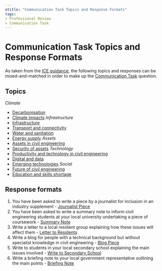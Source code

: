 ```yaml
---
otitle: "Communication Task Topics and Response Formats"
tags: 
- Professional Review
- Communication Task
---
```

# Communication Task Topics and Response Formats
As taken from the [ICE guidance](https://myice.ice.org.uk/getattachment/364ff1ee-d8fc-46d2-864a-7c4f85d8f914/attachment.aspx), the following topics and responses can be mixed-and-matched in order to make up the [Communication Task](notes/Communication%20Task.md) question. 

## Topics
*Climate*
 - [Decarbonisation](notes/Decarbonisation.md)
 - [Climate impacts](notes/Climate%20impacts.md)
*Infrastructure*
 - [Infrastructure](notes/Infrastructure.md)
 - [Transport and connectivity](notes/Infrastructure.md)
 - [Water and sanitation](notes/Infrastructure.md)
 - [Energy supply](notes/Infrastructure.md)
*Assets*
 - [Assets in civil engineering](notes/Assets%20in%20civil%20engineering.md)
 - [Security of assets](notes/Assets%20in%20civil%20engineering.md)
*Technology*
 - [Productivity and technology in civil engineering](notes/Productivity%20and%20technology%20in%20civil%20engineering.md)
 - [Digital and data](notes/Productivity%20and%20technology%20in%20civil%20engineering.md)
 - [Emerging technologies](notes/Productivity%20and%20technology%20in%20civil%20engineering.md)
*Social*
 - [Future of civil engineering](notes/Future%20of%20civil%20engineering.md)
 - [Education and skills shortage](notes/Education%20and%20skills%20shortage.md)

## Response formats

1) You have been asked to write a piece by a journalist for inclusion in an industry supplement - [Journalist Piece](notes/Journalist%20Piece.md)
2) You have been asked to write a summary note to inform civil engineering students at your local university undertaking a piece of coursework - [Summary Note](notes/Summary%20Note.md)
3) Write a letter to a local resident group explaining how these issues will affect them - [Letter to Residents](notes/Letter%20to%20Residents.md)
4) Write a blog for people with a technical background but without specialist knowledge in civil engineering - [Blog Piece](notes/Blog%20Piece.md)
5) Write to students in your local secondary school explaining the main issues involved - [Write to Secondary School](notes/Write%20to%20Secondary%20School.md)
6) Write a briefing note to your local government representative outlining the main points - [Briefing Note](notes/Briefing%20Note.md)




